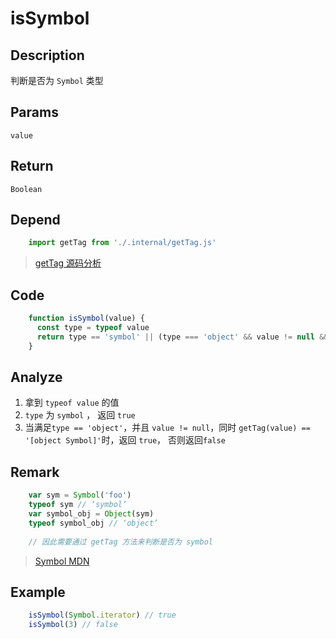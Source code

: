 # isSymbol

## Description 
判断是否为 `Symbol` 类型

## Params
`value`

## Return
`Boolean`

## Depend
```js
    import getTag from './.internal/getTag.js'
```

> [getTag 源码分析](../internal/getTag)

## Code
```js
    function isSymbol(value) {
      const type = typeof value
      return type == 'symbol' || (type === 'object' && value != null && getTag(value) == '[object Symbol]')
    }
```

## Analyze
1. 拿到 `typeof value` 的值
2. `type` 为 `symbol` ， 返回 `true`
3. 当满足`type == 'object'`，并且 `value != null`，同时 `getTag(value) == '[object Symbol]'`时，返回 `true`， 否则返回`false`

## Remark
```js
    var sym = Symbol('foo')
    typeof sym // ‘symbol’
    var symbol_obj = Object(sym)
    typeof symbol_obj // ‘object’
    
    // 因此需要通过 getTag 方法来判断是否为 symbol
```
> [Symbol MDN](https://developer.mozilla.org/zh-CN/docs/Web/JavaScript/Reference/Global_Objects/Symbol)
> 


## Example
```js
    isSymbol(Symbol.iterator) // true
    isSymbol(3) // false
```

